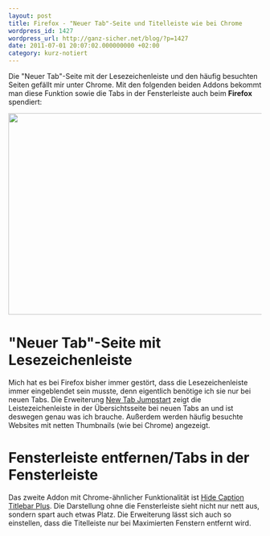 ```yaml
---
layout: post
title: Firefox - "Neuer Tab"-Seite und Titelleiste wie bei Chrome
wordpress_id: 1427
wordpress_url: http://ganz-sicher.net/blog/?p=1427
date: 2011-07-01 20:07:02.000000000 +02:00
category: kurz-notiert
---
```

Die "Neuer Tab"-Seite mit der Lesezeichenleiste und den häufig besuchten Seiten gefällt mir unter Chrome. Mit den folgenden beiden Addons bekommt man diese Funktion sowie die Tabs in der Fensterleiste auch beim <strong>Firefox</strong> spendiert:
<!--more-->

<a href="/wp-content/uploads/Screenshot.jpg"><img class="borderimg centered" src="/wp-content/uploads/Screenshot.jpg" alt="" width="700" height="400" /></a>


"Neuer Tab"-Seite mit Lesezeichenleiste
=======================================
Mich hat es bei Firefox bisher immer gestört, dass die Lesezeichenleiste immer eingeblendet sein musste, denn eigentlich benötige ich sie nur bei neuen Tabs. Die Erweiterung <a href="https://addons.mozilla.org/en-us/firefox/addon/new-tab-jumpstart/">New Tab Jumpstart</a> zeigt die Leistezeichenleiste in der Übersichtsseite bei neuen Tabs an und ist deswegen genau was ich brauche. Außerdem werden häufig besuchte Websites mit netten Thumbnails (wie bei Chrome) angezeigt.

Fensterleiste entfernen/Tabs in der Fensterleiste
==================================================
Das zweite Addon mit Chrome-ähnlicher Funktionalität ist <a href="https://addons.mozilla.org/en-US/firefox/addon/hide-caption-titlebar-plus-sma/">Hide Caption Titlebar Plus</a>. Die Darstellung ohne die Fensterleiste sieht nicht nur nett aus, sondern spart auch etwas Platz. Die Erweiterung lässt sich auch so einstellen, dass die Titelleiste nur bei Maximierten Fenstern entfernt wird.
